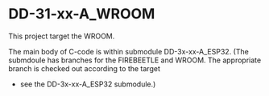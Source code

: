 # DD-31-xx-A_WROOM

This project target the WROOM.

The main body of C-code is within submodule DD-3x-xx-A_ESP32.
(The submdoule has branches for the FIREBEETLE and WROOM.
The appropriate branch is checked out according to the target 
- see the DD-3x-xx-A_ESP32 submodule.)
